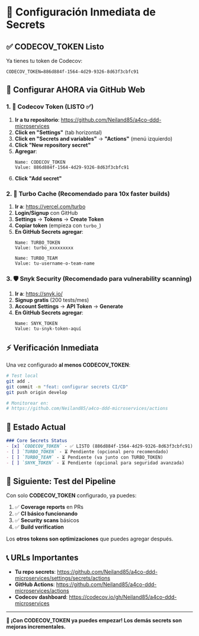 # 🚀 Configuración Inmediata de Secrets

## ✅ **CODECOV_TOKEN Listo**

Ya tienes tu token de Codecov:
```
CODECOV_TOKEN=886d884f-1564-4d29-9326-8d63f3cbfc91
```

## 📝 **Configurar AHORA via GitHub Web**

### 1. 🔐 **Codecov Token** (LISTO ✅)

1. **Ir a tu repositorio**: https://github.com/Neiland85/a4co-ddd-microservices
2. **Click en "Settings"** (tab horizontal)
3. **Click en "Secrets and variables"** → **"Actions"** (menú izquierdo)
4. **Click "New repository secret"**
5. **Agregar**:
   ```
   Name: CODECOV_TOKEN
   Value: 886d884f-1564-4d29-9326-8d63f3cbfc91
   ```
6. **Click "Add secret"**

### 2. 🚀 **Turbo Cache** (Recomendado para 10x faster builds)

1. **Ir a**: https://vercel.com/turbo
2. **Login/Signup** con GitHub
3. **Settings** → **Tokens** → **Create Token**
4. **Copiar token** (empieza con `turbo_`)
5. **En GitHub Secrets agregar**:
   ```
   Name: TURBO_TOKEN
   Value: turbo_xxxxxxxxx
   
   Name: TURBO_TEAM  
   Value: tu-username-o-team-name
   ```

### 3. 🛡️ **Snyk Security** (Recomendado para vulnerability scanning)

1. **Ir a**: https://snyk.io/
2. **Signup gratis** (200 tests/mes)
3. **Account Settings** → **API Token** → **Generate**
4. **En GitHub Secrets agregar**:
   ```
   Name: SNYK_TOKEN
   Value: tu-snyk-token-aquí
   ```

## ⚡ **Verificación Inmediata**

Una vez configurado **al menos CODECOV_TOKEN**:

```bash
# Test local
git add .
git commit -m "feat: configurar secrets CI/CD"
git push origin develop

# Monitorear en:
# https://github.com/Neiland85/a4co-ddd-microservices/actions
```

## 🎯 **Estado Actual**

```markdown
### Core Secrets Status
- [x] `CODECOV_TOKEN` - ✅ LISTO (886d884f-1564-4d29-9326-8d63f3cbfc91)
- [ ] `TURBO_TOKEN` - ⏳ Pendiente (opcional pero recomendado)  
- [ ] `TURBO_TEAM` - ⏳ Pendiente (va junto con TURBO_TOKEN)
- [ ] `SNYK_TOKEN` - ⏳ Pendiente (opcional para seguridad avanzada)
```

## 🚀 **Siguiente: Test del Pipeline**

Con solo **CODECOV_TOKEN** configurado, ya puedes:

1. ✅ **Coverage reports** en PRs
2. ✅ **CI básico funcionando**  
3. ✅ **Security scans** básicos
4. ✅ **Build verification**

Los **otros tokens son optimizaciones** que puedes agregar después.

## 📞 **URLs Importantes**

- **Tu repo secrets**: https://github.com/Neiland85/a4co-ddd-microservices/settings/secrets/actions
- **GitHub Actions**: https://github.com/Neiland85/a4co-ddd-microservices/actions
- **Codecov dashboard**: https://codecov.io/gh/Neiland85/a4co-ddd-microservices

---

**🎉 ¡Con CODECOV_TOKEN ya puedes empezar! Los demás secrets son mejoras incrementales.**